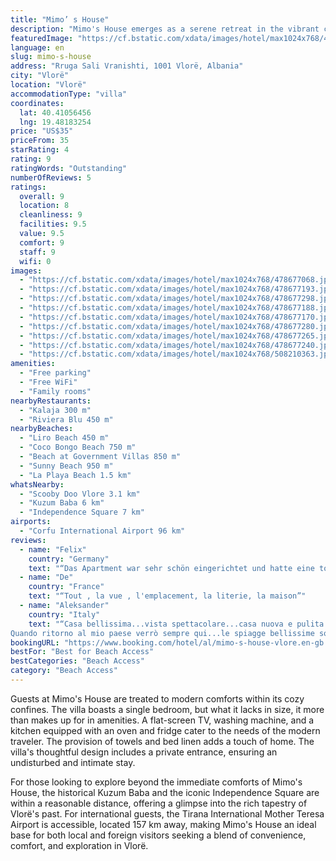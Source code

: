 ```yaml
---
title: "Mimo’ s House"
description: "Mimo's House emerges as a serene retreat in the vibrant city of Vlorë, strategically positioned just a short stroll from the pristine Liro Beach and within easy reach of the exclusive Beach at Government Villas."
featuredImage: "https://cf.bstatic.com/xdata/images/hotel/max1024x768/478677068.jpg?k=af96fd146af6c7ef4179bbe7a66f69a2949a546a5f0a5080012ec9d395824da4&o=&hp=1"
language: en
slug: mimo-s-house
address: "Rruga Sali Vranishti, 1001 Vlorë, Albania"
city: "Vlorë"
location: "Vlorë"
accommodationType: "villa"
coordinates:
  lat: 40.41056456
  lng: 19.48183254
price: "US$35"
priceFrom: 35
starRating: 4
rating: 9
ratingWords: "Outstanding"
numberOfReviews: 5
ratings:
  overall: 9
  location: 8
  cleanliness: 9
  facilities: 9.5
  value: 9.5
  comfort: 9
  staff: 9
  wifi: 0
images:
  - "https://cf.bstatic.com/xdata/images/hotel/max1024x768/478677068.jpg?k=af96fd146af6c7ef4179bbe7a66f69a2949a546a5f0a5080012ec9d395824da4&o=&hp=1"
  - "https://cf.bstatic.com/xdata/images/hotel/max1024x768/478677193.jpg?k=5a44623309c78f8ef65fea6cdab1faba0e2a0008c4fce37c8b5b0195945f5ce0&o=&hp=1"
  - "https://cf.bstatic.com/xdata/images/hotel/max1024x768/478677298.jpg?k=132a89d6cec5f45c8be1e4c189813fc89993f89aed5936c8db2eb6228e02f792&o=&hp=1"
  - "https://cf.bstatic.com/xdata/images/hotel/max1024x768/478677188.jpg?k=692c7ce5f555db0d12dd9a77e4fe16f6c7f4d7abbdfe84c4b00b2cfc490d934e&o=&hp=1"
  - "https://cf.bstatic.com/xdata/images/hotel/max1024x768/478677170.jpg?k=a62eb73c521d1dfb7092b263e1b53823d458b2d77befaefef5dfc788b2427c99&o=&hp=1"
  - "https://cf.bstatic.com/xdata/images/hotel/max1024x768/478677280.jpg?k=64cf06d7f3b58c6835d0c637f6e1f84ab237d38fb27f33605513d7de6cd61d69&o=&hp=1"
  - "https://cf.bstatic.com/xdata/images/hotel/max1024x768/478677265.jpg?k=bbe4a5d6476f1c0be3e86283d8cc340fe866d5f91a1ccf1db3e118560e387959&o=&hp=1"
  - "https://cf.bstatic.com/xdata/images/hotel/max1024x768/478677240.jpg?k=42cc16be07d89227c0219c7baab2d5f24f075a3bfeec534804a071c0ad13e9df&o=&hp=1"
  - "https://cf.bstatic.com/xdata/images/hotel/max1024x768/508210363.jpg?k=18304e781c8695c66b2641258c8de0cad5d15529267d5ee1a81196af492238fe&o=&hp=1"
amenities:
  - "Free parking"
  - "Free WiFi"
  - "Family rooms"
nearbyRestaurants:
  - "Kalaja 300 m"
  - "Riviera Blu 450 m"
nearbyBeaches:
  - "Liro Beach 450 m"
  - "Coco Bongo Beach 750 m"
  - "Beach at Government Villas 850 m"
  - "Sunny Beach 950 m"
  - "La Playa Beach 1.5 km"
whatsNearby:
  - "Scooby Doo Vlore 3.1 km"
  - "Kuzum Baba 6 km"
  - "Independence Square 7 km"
airports:
  - "Corfu International Airport 96 km"
reviews:
  - name: "Felix"
    country: "Germany"
    text: "“Das Apartment war sehr schön eingerichtet und hatte eine tolle Aussicht aufs Meer. Der kleine Garten ums Haus lädt zum Wohlfühlen ein. Alles war sauber und die Küche war gut ausgestattet zum Kochen und Frühstück.”"
  - name: "De"
    country: "France"
    text: "“Tout , la vue , l'emplacement, la literie, la maison”"
  - name: "Aleksander"
    country: "Italy"
    text: "“Casa bellissima...vista spettacolare...casa nuova e pulita .... C'era tutto da lenzuola profumate bianche e asciugamani pozione tranquillo con parcheggio dentro
Quando ritorno al mio paese verrò sempre qui...le spiagge bellissime sono vicino le...”"
bookingURL: "https://www.booking.com/hotel/al/mimo-s-house-vlore.en-gb.html?aid=8035640"
bestFor: "Best for Beach Access"
bestCategories: "Beach Access"
category: "Beach Access"
---
```


Guests at Mimo's House are treated to modern comforts within its cozy confines. The villa boasts a single bedroom, but what it lacks in size, it more than makes up for in amenities. A flat-screen TV, washing machine, and a kitchen equipped with an oven and fridge cater to the needs of the modern traveler. The provision of towels and bed linen adds a touch of home. The villa's thoughtful design includes a private entrance, ensuring an undisturbed and intimate stay.

For those looking to explore beyond the immediate comforts of Mimo's House, the historical Kuzum Baba and the iconic Independence Square are within a reasonable distance, offering a glimpse into the rich tapestry of Vlorë's past. For international guests, the Tirana International Mother Teresa Airport is accessible, located 157 km away, making Mimo's House an ideal base for both local and foreign visitors seeking a blend of convenience, comfort, and exploration in Vlorë.